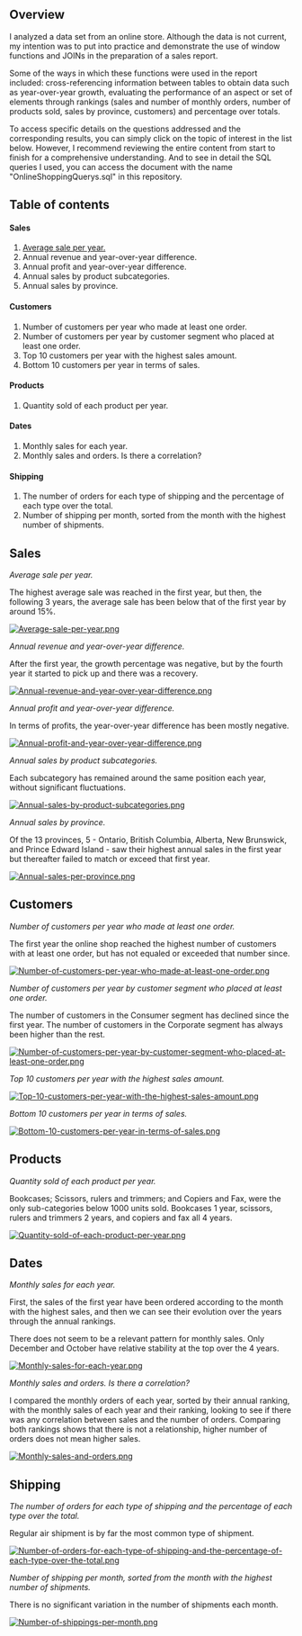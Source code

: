 ## Overview

I analyzed a data set from an online store. Although the data is not current, my intention was to put into practice and demonstrate the use of window functions and JOINs in the preparation of a sales report.

Some of the ways in which these functions were used in the report included: cross-referencing information between tables to obtain data such as year-over-year growth, evaluating the performance of an aspect or set of elements through rankings (sales and number of monthly orders, number of products sold, sales by province, customers) and percentage over totals.

To access specific details on the questions addressed and the corresponding results, you can simply click on the topic of interest in the list below. However, I recommend reviewing the entire content from start to finish for a comprehensive understanding. And to see in detail the SQL queries I used, you can access the document with the name "OnlineShoppingQuerys.sql" in this repository.



## Table of contents

#### Sales
1. [Average sale per year.](#average-sale-per-year)
2. Annual revenue and year-over-year difference.
3. Annual profit and year-over-year difference.
4. Annual sales by product subcategories.
5. Annual sales by province.

#### Customers
1. Number of customers per year who made at least one order.
2. Number of customers per year by customer segment who placed at least one order.
3. Top 10 customers per year with the highest sales amount.
4. Bottom 10 customers per year in terms of sales.

#### Products
1. Quantity sold of each product per year.

#### Dates
1. Monthly sales for each year.
2. Monthly sales and orders. Is there a correlation?

#### Shipping
1. The number of orders for each type of shipping and the percentage of each type over the total.
2. Number of shipping per month, sorted from the month with the highest number of shipments.



## Sales

*Average sale per year.*

The highest average sale was reached in the first year, but then, the following 3 years, the average sale has been below that of the first year by around 15%.

[![Average-sale-per-year.png](https://i.postimg.cc/vBQ5JYvW/Average-sale-per-year.png)](https://postimg.cc/Y4s4gwZ9)

*Annual revenue and year-over-year difference.*

After the first year, the growth percentage was negative, but by the fourth year it started to pick up and there was a recovery.

[![Annual-revenue-and-year-over-year-difference.png](https://i.postimg.cc/hvYxQ9Rr/Annual-revenue-and-year-over-year-difference.png)](https://postimg.cc/64dTD432)

*Annual profit and year-over-year difference.*

In terms of profits, the year-over-year difference has been mostly negative. 

[![Annual-profit-and-year-over-year-difference.png](https://i.postimg.cc/nz0qZydN/Annual-profit-and-year-over-year-difference.png)](https://postimg.cc/YGLvzsBx)

*Annual sales by product subcategories.*

Each subcategory has remained around the same position each year, without significant fluctuations.

[![Annual-sales-by-product-subcategories.png](https://i.postimg.cc/R01cp6wS/Annual-sales-by-product-subcategories.png)](https://postimg.cc/NyM950NS)

*Annual sales by province.*

Of the 13 provinces, 5 - Ontario, British Columbia, Alberta, New Brunswick, and Prince Edward Island - saw their highest annual sales in the first year but thereafter failed to match or exceed that first year.

[![Annual-sales-per-province.png](https://i.postimg.cc/jq3y1rn7/Annual-sales-per-province.png)](https://postimg.cc/bdbGGWTy)


## Customers

*Number of customers per year who made at least one order.*

The first year the online shop reached the highest number of customers with at least one order, but has not equaled or exceeded that number since.

[![Number-of-customers-per-year-who-made-at-least-one-order.png](https://i.postimg.cc/6qpLvW29/Number-of-customers-per-year-who-made-at-least-one-order.png)](https://postimg.cc/vgCVRdtj)

*Number of customers per year by customer segment who placed at least one order.*

The number of customers in the Consumer segment has declined since the first year.
The number of customers in the Corporate segment has always been higher than the rest.

[![Number-of-customers-per-year-by-customer-segment-who-placed-at-least-one-order.png](https://i.postimg.cc/C1Ns5BKP/Number-of-customers-per-year-by-customer-segment-who-placed-at-least-one-order.png)](https://postimg.cc/G84ySpGG)

*Top 10 customers per year with the highest sales amount.*

[![Top-10-customers-per-year-with-the-highest-sales-amount.png](https://i.postimg.cc/tCftsHXj/Top-10-customers-per-year-with-the-highest-sales-amount.png)](https://postimg.cc/crR8z2g9)

*Bottom 10 customers per year in terms of sales.*

[![Bottom-10-customers-per-year-in-terms-of-sales.png](https://i.postimg.cc/CMc4VqXd/Bottom-10-customers-per-year-in-terms-of-sales.png)](https://postimg.cc/rzt41K8L)

## Products

*Quantity sold of each product per year.*

Bookcases; Scissors, rulers and trimmers; and Copiers and Fax, were the only sub-categories below 1000 units sold. Bookcases 1 year, scissors, rulers and trimmers 2 years, and copiers and fax all 4 years.

[![Quantity-sold-of-each-product-per-year.png](https://i.postimg.cc/8PsmkCg4/Quantity-sold-of-each-product-per-year.png)](https://postimg.cc/8jQ6tN5f)

## Dates

*Monthly sales for each year.*

First, the sales of the first year have been ordered according to the month with the highest sales, and then we can see their evolution over the years through the annual rankings.

There does not seem to be a relevant pattern for monthly sales. Only December and October have relative stability at the top over the 4 years.

[![Monthly-sales-for-each-year.png](https://i.postimg.cc/Rhp11kKw/Monthly-sales-for-each-year.png)](https://postimg.cc/FkcJNnPK)

*Monthly sales and orders. Is there a correlation?*

I compared the monthly orders of each year, sorted by their annual ranking, with the monthly sales of each year and their ranking, looking to see if there was any correlation between sales and the number of orders. Comparing both rankings shows that there is not a relationship, higher number of orders does not mean higher sales.

[![Monthly-sales-and-orders.png](https://i.postimg.cc/zB5kqSqH/Monthly-sales-and-orders.png)](https://postimg.cc/7CszVzGq)

## Shipping

*The number of orders for each type of shipping and the percentage of each type over the total.*

Regular air shipment is by far the most common type of shipment.

[![Number-of-orders-for-each-type-of-shipping-and-the-percentage-of-each-type-over-the-total.png](https://i.postimg.cc/02tXZ3PW/Number-of-orders-for-each-type-of-shipping-and-the-percentage-of-each-type-over-the-total.png)](https://postimg.cc/bstRwmGk)

*Number of shipping per month, sorted from the month with the highest number of shipments.*

There is no significant variation in the number of shipments each month.

[![Number-of-shippings-per-month.png](https://i.postimg.cc/GtLzxPNn/Number-of-shippings-per-month.png)](https://postimg.cc/VrhjYtmK)
